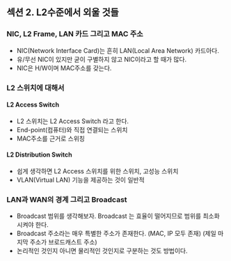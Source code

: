 ## 섹션 2. L2수준에서 외울 것들

### NIC, L2 Frame, LAN 카드 그리고 MAC 주소

- NIC(Network Interface Card)는 흔히 LAN(Local Area Network) 카드아다.
- 유/무선 NIC이 있지만 굳이 구별하지 않고 NIC이라고 할 때가 많다.
- NIC은 H/W이며 MAC주소를 갖는다.

### L2 스위치에 대해서

#### L2 Access Switch

- L2 스위치는 L2 Access Switch 라고 한다.
- End-point(컴퓨터)와 직접 연결되는 스위치
- MAC주소를 근거로 스위칭

#### L2 Distribution Switch

- 쉽게 생각하면 L2 Access 스위치를 위한 스위치, 고성능 스위치
- VLAN(Virtual LAN) 기능을 제공하는 것이 일반적

### LAN과 WAN의 경계 그리고 Broadcast

- Broadcast 범위를 생각해보자. Broadcast 는 효율이 떨어지므로 범위를 최소화 시켜야 한다.
- Broadcast 주소라는 매우 특별한 주소가 존재한다. (MAC, IP 모두 존재) (제일 마지막 주소가 브로드캐스트 주소)
- 논리적인 것인지 아니면 물리적인 것인지로 구분하는 것도 방법이다.
